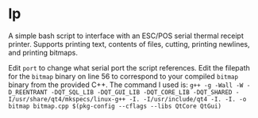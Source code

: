 # lp
A simple bash script to interface with an ESC/POS serial thermal receipt printer.
Supports printing text, contents of files, cutting, printing newlines, and printing bitmaps.

Edit `port` to change what serial port the script references.
Edit the filepath for the `bitmap` binary on line 56 to correspond to your compiled `bitmap` binary from the provided C++. The command I used is:
```g++ -g -Wall -W -D_REENTRANT -DQT_SQL_LIB -DQT_GUI_LIB -DQT_CORE_LIB -DQT_SHARED -I/usr/share/qt4/mkspecs/linux-g++ -I. -I/usr/include/qt4 -I. -I. -o bitmap bitmap.cpp $(pkg-config --cflags --libs QtCore QtGui)```
